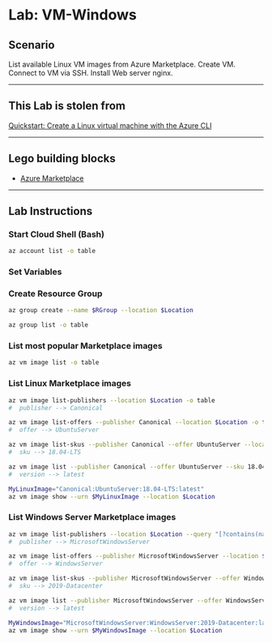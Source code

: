 # Lab: VM-Windows

## Scenario

List available Linux VM images from Azure Marketplace. Create VM. Connect to VM via SSH. Install Web server nginx.

---

## This Lab is stolen from

[Quickstart: Create a Linux virtual machine with the Azure CLI](https://docs.microsoft.com/en-us/azure/virtual-machines/linux/quick-create-cli)

---

## Lego building blocks

* [Azure Marketplace](https://azuremarketplace.microsoft.com/en-us/)

---

## Lab Instructions

### Start Cloud Shell (Bash)

```bash
az account list -o table
```

### Set Variables

### Create Resource Group

```bash
az group create --name $RGroup --location $Location

az group list -o table
```

### List most popular Marketplace images

```bash
az vm image list -o table
```

### List Linux Marketplace images

```bash
az vm image list-publishers --location $Location -o table
#  publisher --> Canonical

az vm image list-offers --publisher Canonical --location $Location -o table
#  offer --> UbuntuServer

az vm image list-skus --publisher Canonical --offer UbuntuServer --location $Location -o table
#  sku --> 18.04-LTS

az vm image list --publisher Canonical --offer UbuntuServer --sku 18.04-LTS --all --location $Location -o table
#  version --> latest

MyLinuxImage="Canonical:UbuntuServer:18.04-LTS:latest"
az vm image show --urn $MyLinuxImage --location $Location
```

### List Windows Server Marketplace images

```bash
az vm image list-publishers --location $Location --query "[?contains(name,'Microsoft')]" -o table
#  publisher --> MicrosoftWindowsServer

az vm image list-offers --publisher MicrosoftWindowsServer --location $Location -o table
#  offer --> WindowsServer

az vm image list-skus --publisher MicrosoftWindowsServer --offer WindowsServer --location $Location -o table
#  sku --> 2019-Datacenter

az vm image list --publisher MicrosoftWindowsServer --offer WindowsServer --sku 2019-Datacenter --all --location $Location --query '[].{publisher:publisher,offer:offer,sku:sku,version:version}' -o table
#  version --> latest

MyWindowsImage="MicrosoftWindowsServer:WindowsServer:2019-Datacenter:latest"
az vm image show --urn $MyWindowsImage --location $Location
```
